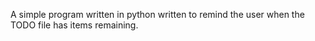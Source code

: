 A simple program written in python written to remind the user when the TODO file has items remaining.